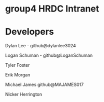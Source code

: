 # group4 HRDC Intranet

# Developers
Dylan Lee - github@dylanlee3024

Logan Schuman - github@LoganSchuman

Tyler Foster

Erik Morgan

Michael James github@MAJAMES017

Nicker Herrington
